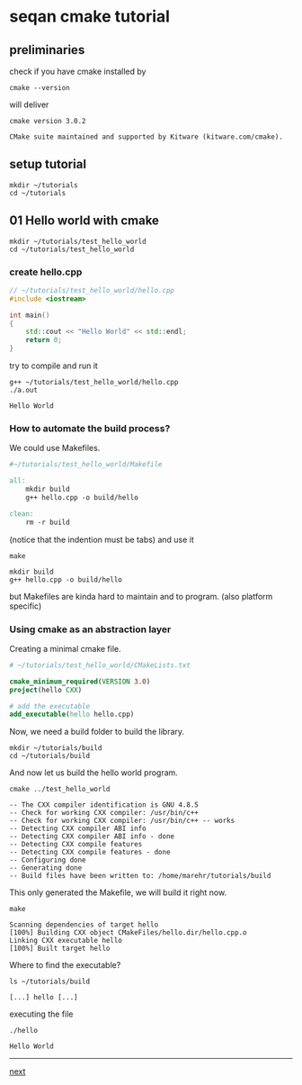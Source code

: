 # seqan cmake tutorial

## preliminaries

check if you have cmake installed by
```console
cmake --version
```
will deliver
```terminal
cmake version 3.0.2

CMake suite maintained and supported by Kitware (kitware.com/cmake).
```

## setup tutorial

```console
mkdir ~/tutorials
cd ~/tutorials
```

## 01 Hello world with cmake

```console
mkdir ~/tutorials/test_hello_world
cd ~/tutorials/test_hello_world
```

### create hello.cpp

```c++
// ~/tutorials/test_hello_world/hello.cpp
#include <iostream>

int main()
{
    std::cout << "Hello World" << std::endl;
    return 0;
}
```

try to compile and run it

```console
g++ ~/tutorials/test_hello_world/hello.cpp
./a.out
```

```terminal
Hello World
```

### How to automate the build process?

We could use Makefiles.

```makefile
#~/tutorials/test_hello_world/Makefile

all:
	mkdir build
	g++ hello.cpp -o build/hello

clean:
	rm -r build
```

(notice that the indention must be tabs) and use it

```console
make
```

```terminal
mkdir build
g++ hello.cpp -o build/hello
```

but Makefiles are kinda hard to maintain and to program. (also platform specific)

### Using cmake as an abstraction layer

Creating a minimal cmake file.

```cmake
# ~/tutorials/test_hello_world/CMakeLists.txt

cmake_minimum_required(VERSION 3.0)
project(hello CXX)

# add the executable
add_executable(hello hello.cpp)
```

Now, we need a build folder to build the library.

```console
mkdir ~/tutorials/build
cd ~/tutorials/build
```

And now let us build the hello world program.

```console
cmake ../test_hello_world
```

```terminal
-- The CXX compiler identification is GNU 4.8.5
-- Check for working CXX compiler: /usr/bin/c++
-- Check for working CXX compiler: /usr/bin/c++ -- works
-- Detecting CXX compiler ABI info
-- Detecting CXX compiler ABI info - done
-- Detecting CXX compile features
-- Detecting CXX compile features - done
-- Configuring done
-- Generating done
-- Build files have been written to: /home/marehr/tutorials/build
```

This only generated the Makefile, we will build it right now.

```console
make
```

```terminal
Scanning dependencies of target hello
[100%] Building CXX object CMakeFiles/hello.dir/hello.cpp.o
Linking CXX executable hello
[100%] Built target hello
```

Where to find the executable?

```console
ls ~/tutorials/build
```

```terminal
[...] hello [...]
```

executing the file

```console
./hello
```

```terminal
Hello World
```

----------

[next](README.2.md)
